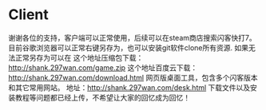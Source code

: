  # Client
谢谢各位的支持，客户端可以正常使用，后续可以在steam商店搜索闪客快打7。
目前谷歌浏览器可以正常右键另存为，也可以安装git软件clone所有资源.
如果无法正常另存为可以在
这个地址压缩包下载：http://shank.297wan.com/game.zip
这个地址百度云下载：http://shank.297wan.com/download.html
网页版桌面工具，包含多个闪客版本和其它常用网站。
地址：http://shank.297wan.com/desk.html
下载文件以及安装教程等问题都已经上传，不希望让大家的回忆成为回忆！
